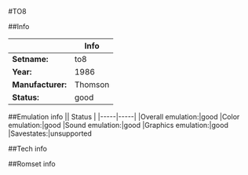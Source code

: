 #TO8

##Info

||Info|
|-----|-----|
|**Setname:**|to8
|**Year:**|1986
|**Manufacturer:**|Thomson
|**Status:**|good

##Emulation info
|| Status |
|-----|-----|
|Overall emulation:|good
|Color emulation:|good
|Sound emulation:|good
|Graphics emulation:|good
|Savestates:|unsupported

##Tech info

##Romset info

<!--- START OF EDITED COMMENT DO NOT TOUCH TEXT ABOVE-->
